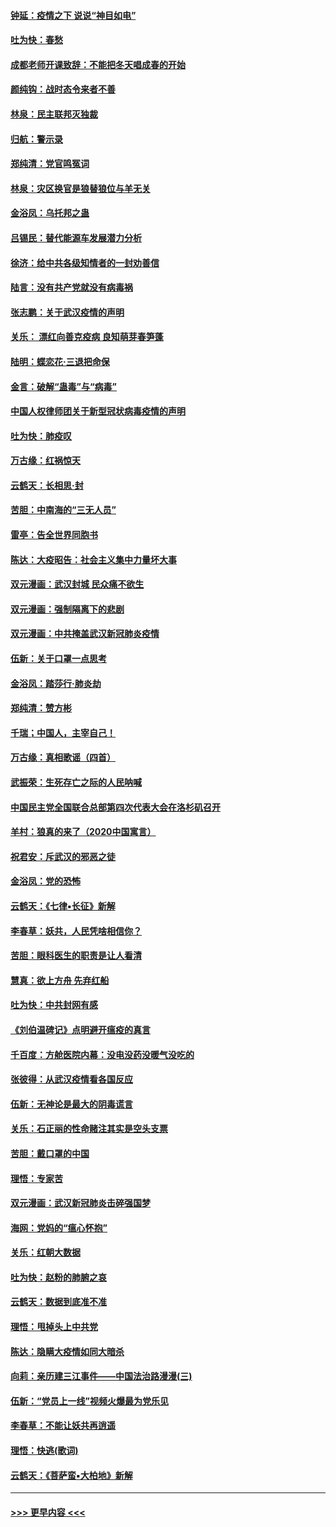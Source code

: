 #### [钟延：疫情之下 说说“神目如电”](../pages/nsc993/n11873121.md?t=02162156) 
#### [吐为快：春愁](../pages/nsc993/n11872801.md?t=02162156) 
#### [成都老师开课致辞：不能把冬天唱成春的开始](../pages/nsc993/n11872653.md?t=02162156) 
#### [颜纯钩：战时态令来者不善](../pages/nsc993/n11872011.md?t=02162156) 
#### [林泉：民主联邦灭独裁](../pages/nsc993/n11870998.md?t=02162156) 
#### [归航：警示录](../pages/nsc993/n11870963.md?t=02162156) 
#### [郑纯清：党官鸣冤词](../pages/nsc993/n11870938.md?t=02162156) 
#### [林泉：灾区换官是狼替狼位与羊无关](../pages/nsc993/n11870896.md?t=02162156) 
#### [金浴凤：乌托邦之蛊](../pages/nsc993/n11870879.md?t=02162156) 
#### [吕锡民：替代能源车发展潜力分析](../pages/nsc993/n11870656.md?t=02162156) 
#### [徐济：给中共各级知情者的一封劝善信](../pages/nsc993/n11868561.md?t=02162156) 
#### [陆言：没有共产党就没有病毒祸](../pages/nsc993/n11868232.md?t=02162156) 
#### [张志鹏：关于武汉疫情的声明](../pages/nsc993/n11867182.md?t=02162156) 
#### [关乐： 漂红向善克疫病 良知萌芽春笋蓬](../pages/nsc993/n11865710.md?t=02162156) 
#### [陆明：蝶恋花‧三退把命保](../pages/nsc993/n11865673.md?t=02162156) 
#### [金言：破解“蛊毒”与“病毒”](../pages/nsc993/n11864103.md?t=02162156) 
#### [中国人权律师团关于新型冠状病毒疫情的声明](../pages/nsc993/n11864249.md?t=02162156) 
#### [吐为快：肺疫叹](../pages/nsc993/n11864027.md?t=02162156) 
#### [万古缘：红祸惊天](../pages/nsc993/n11864079.md?t=02162156) 
#### [云鹤天：长相思‧封](../pages/nsc993/n11864006.md?t=02162156) 
#### [苦胆：中南海的“三无人员”](../pages/nsc993/n11862997.md?t=02162156) 
#### [雷亭：告全世界同胞书](../pages/nsc993/n11862572.md?t=02162156) 
#### [陈达：大疫昭告：社会主义集中力量坏大事](../pages/nsc993/n11859419.md?t=02162156) 
#### [双元漫画：武汉封城 民众痛不欲生](../pages/nsc993/n11859287.md?t=02162156) 
#### [双元漫画：强制隔离下的悲剧](../pages/nsc993/n11859244.md?t=02162156) 
#### [双元漫画：中共掩盖武汉新冠肺炎疫情](../pages/nsc993/n11858249.md?t=02162156) 
#### [伍新：关于口罩一点思考](../pages/nsc993/n11859195.md?t=02162156) 
#### [金浴凤：踏莎行‧肺炎劫](../pages/nsc993/n11858227.md?t=02162156) 
#### [郑纯清：赞方彬](../pages/nsc993/n11856803.md?t=02162156) 
#### [千瑞；中国人，主宰自己！](../pages/nsc993/n11856793.md?t=02162156) 
#### [万古缘：真相歌谣（四首）](../pages/nsc993/n11856263.md?t=02162156) 
#### [武振荣：生死存亡之际的人民呐喊](../pages/nsc993/n11856256.md?t=02162156) 
#### [中国民主党全国联合总部第四次代表大会在洛杉矶召开](../pages/nsc993/n11856344.md?t=02162156) 
#### [羊村：狼真的来了（2020中国寓言）](../pages/nsc993/n11856229.md?t=02162156) 
#### [祝君安：斥武汉的邪恶之徒](../pages/nsc993/n11855861.md?t=02162156) 
#### [金浴凤：党的恐怖](../pages/nsc993/n11855849.md?t=02162156) 
#### [云鹤天：《七律▪长征》新解](../pages/nsc993/n11855479.md?t=02162156) 
#### [李春草：妖共，人民凭啥相信你？](../pages/nsc993/n11855196.md?t=02162156) 
#### [苦胆：眼科医生的职责是让人看清](../pages/nsc993/n11853840.md?t=02162156) 
#### [慧真：欲上方舟 先弃红船](../pages/nsc993/n11853483.md?t=02162156) 
#### [吐为快：中共封网有感](../pages/nsc993/n11852575.md?t=02162156) 
#### [《刘伯温碑记》点明避开瘟疫的真言](../pages/nsc993/n11852128.md?t=02162156) 
#### [千百度：方舱医院内幕：没电没药没暖气没吃的](../pages/nsc993/n11850211.md?t=02162156) 
#### [张彼得：从武汉疫情看各国反应](../pages/nsc993/n11850102.md?t=02162156) 
#### [伍新：无神论是最大的阴毒谎言](../pages/nsc993/n11846129.md?t=02162156) 
#### [关乐：石正丽的性命赌注其实是空头支票](../pages/nsc993/n11846109.md?t=02162156) 
#### [苦胆：戴口罩的中国](../pages/nsc993/n11845576.md?t=02162156) 
#### [理悟：专家苦](../pages/nsc993/n11845564.md?t=02162156) 
#### [双元漫画：武汉新冠肺炎击碎强国梦](../pages/nsc993/n11843320.md?t=02162156) 
#### [海网：党妈的“瘟心怀抱”](../pages/nsc993/n11840740.md?t=02162156) 
#### [关乐：红朝大数据](../pages/nsc993/n11840675.md?t=02162156) 
#### [吐为快：赵粉的肺腑之哀](../pages/nsc993/n11840618.md?t=02162156) 
#### [云鹤天：数据到底准不准](../pages/nsc993/n11840325.md?t=02162156) 
#### [理悟：甩掉头上中共党](../pages/nsc993/n11838826.md?t=02162156) 
#### [陈达：隐瞒大疫情如同大暗杀](../pages/nsc993/n11838771.md?t=02162156) 
#### [向莉：亲历建三江事件——中国法治路漫漫(三)](../pages/nsc993/n11831825.md?t=02162156) 
#### [伍新：“党员上一线”视频火爆最为党乐见](../pages/nsc993/n11838200.md?t=02162156) 
#### [李春草：不能让妖共再逍遥](../pages/nsc993/n11838102.md?t=02162156) 
#### [理悟：快逃(歌词)](../pages/nsc993/n11838083.md?t=02162156) 
#### [云鹤天：《菩萨蛮▪大柏地》新解](../pages/nsc993/n11838059.md?t=02162156) 

----
#### [ >>> 更早内容 <<< ](../indexes/nsc993-earlier.md)
